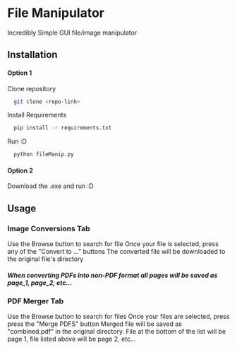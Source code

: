 # File Manipulator

Incredibly Simple GUI file/image manipulator

## Installation

####   Option 1

Clone repository
```bash
  git clone <repo-link>
```
Install Requirements
```bash
  pip install -r requirements.txt
```
Run :D
```bash
  python fileManip.py
```

####   Option 2

 Download the .exe and run :D
    
## Usage

### Image Conversions Tab
Use the Browse button to search for file
Once your file is selected, press any of the "Convert to ..." buttons
The converted file will be downloaded to the original file's directory
##### When converting PDFs into non-PDF format all pages will be saved as page_1, page_2, etc...

### PDF Merger Tab
Use the Browse button to search for files
Once your files are selected, press press the "Merge PDFS" button
Merged file will be saved as "combined.pdf" in the original directory.
File at the bottom of the list will be page 1, file listed above will be page 2, etc...

